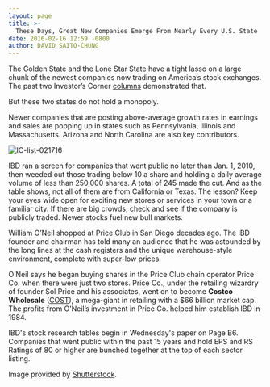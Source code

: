 ```yaml
---
layout: page
title: >-
  These Days, Great New Companies Emerge From Nearly Every U.S. State
date: 2016-02-16 12:59 -0800
author: DAVID SAITO-CHUNG
---
```





The Golden State and the Lone Star State have a tight lasso on a large chunk of the newest companies now trading on America’s stock exchanges. The past two Investor’s Corner [columns](https://www.investors.com/how-to-invest/investors-corner/california-leads-nation-in-tech-lifesciences-ipos/) demonstrated that.


But these two states do not hold a monopoly.


Newer companies that are posting above-average growth rates in earnings and sales are popping up in states such as Pennsylvania, Illinois and Massachusetts. Arizona and North Carolina are also key contributors.


![IC-list-021716](https://www.investors.com/wp-content/uploads/2016/02/IC-list-021716.jpg)


IBD ran a screen for companies that went public no later than Jan. 1, 2010, then weeded out those trading below 10 a share and holding a daily average volume of less than 250,000 shares. A total of 245 made the cut. And as the table shows, not all of them are from California or Texas. The lesson? Keep your eyes wide open for exciting new stores or services in your town or a familiar city. If there are big crowds, check and see if the company is publicly traded. Newer stocks fuel new bull markets.


William O’Neil shopped at Price Club in San Diego decades ago. The IBD founder and chairman has told many an audience that he was astounded by the long lines at the cash registers and the unique warehouse-style environment, complete with super-low prices.


O’Neil says he began buying shares in the Price Club chain operator Price Co. when there were just two stores. Price Co., under the retailing wizardry of founder Sol Price and his associates, went on to become **Costco Wholesale** ([COST](https://research.investors.com/quote.aspx?symbol=COST)), a mega-giant in retailing with a \$66 billion market cap. The profits from O’Neil’s investment in Price Co. helped him establish IBD in 1984.


IBD's stock research tables begin in Wednesday's paper on Page B6. Companies that went public within the past 15 years and hold EPS and RS Ratings of 80 or higher are bunched together at the top of each sector listing.


Image provided by [Shutterstock](http://www.shutterstock.com).




